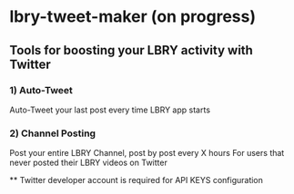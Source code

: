 # lbry-tweet-maker (on progress)

## Tools for boosting your LBRY activity with Twitter 

### 1) Auto-Tweet 

Auto-Tweet your last post every time LBRY app starts 

### 2) Channel Posting 

Post your entire LBRY Channel, post by post every X hours 
For users that never posted their LBRY videos on Twitter 

** Twitter developer account is required for API KEYS configuration
